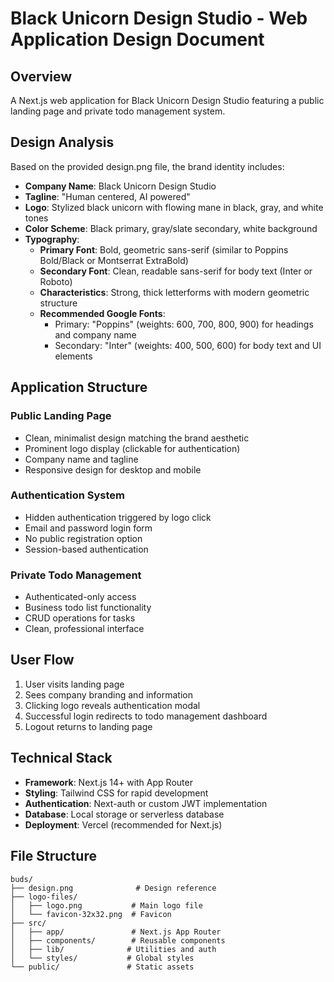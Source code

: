 # Black Unicorn Design Studio - Web Application Design Document

## Overview
A Next.js web application for Black Unicorn Design Studio featuring a public landing page and private todo management system.

## Design Analysis
Based on the provided design.png file, the brand identity includes:
- **Company Name**: Black Unicorn Design Studio
- **Tagline**: "Human centered, AI powered"
- **Logo**: Stylized black unicorn with flowing mane in black, gray, and white tones
- **Color Scheme**: Black primary, gray/slate secondary, white background
- **Typography**: 
  - **Primary Font**: Bold, geometric sans-serif (similar to Poppins Bold/Black or Montserrat ExtraBold)
  - **Secondary Font**: Clean, readable sans-serif for body text (Inter or Roboto)
  - **Characteristics**: Strong, thick letterforms with modern geometric structure
  - **Recommended Google Fonts**: 
    - Primary: "Poppins" (weights: 600, 700, 800, 900) for headings and company name
    - Secondary: "Inter" (weights: 400, 500, 600) for body text and UI elements

## Application Structure

### Public Landing Page
- Clean, minimalist design matching the brand aesthetic
- Prominent logo display (clickable for authentication)
- Company name and tagline
- Responsive design for desktop and mobile

### Authentication System
- Hidden authentication triggered by logo click
- Email and password login form
- No public registration option
- Session-based authentication

### Private Todo Management
- Authenticated-only access
- Business todo list functionality
- CRUD operations for tasks
- Clean, professional interface

## User Flow
1. User visits landing page
2. Sees company branding and information
3. Clicking logo reveals authentication modal
4. Successful login redirects to todo management dashboard
5. Logout returns to landing page

## Technical Stack
- **Framework**: Next.js 14+ with App Router
- **Styling**: Tailwind CSS for rapid development
- **Authentication**: Next-auth or custom JWT implementation
- **Database**: Local storage or serverless database
- **Deployment**: Vercel (recommended for Next.js)

## File Structure
```
buds/
├── design.png              # Design reference
├── logo-files/
│   ├── logo.png           # Main logo file
│   └── favicon-32x32.png  # Favicon
├── src/
│   ├── app/               # Next.js App Router
│   ├── components/        # Reusable components
│   ├── lib/              # Utilities and auth
│   └── styles/           # Global styles
└── public/               # Static assets
```